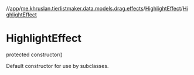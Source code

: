 //[app](../../../index.md)/[me.khruslan.tierlistmaker.data.models.drag.effects](../index.md)/[HighlightEffect](index.md)/[HighlightEffect](-highlight-effect.md)

# HighlightEffect

protected constructor()

Default constructor for use by subclasses.
